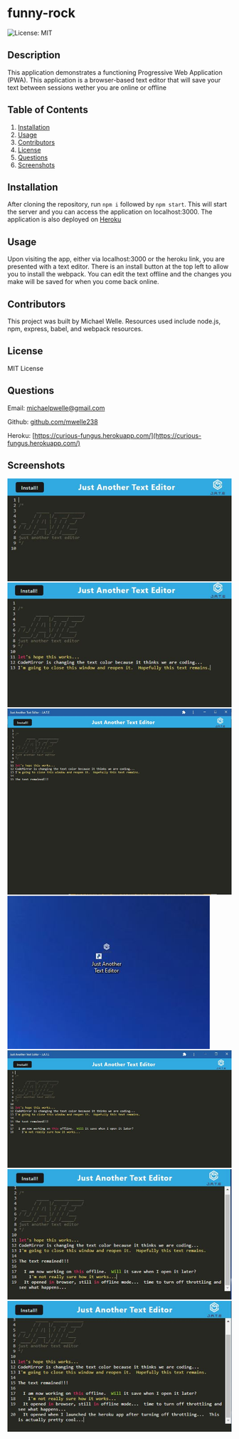 # funny-rock
![License: MIT](https://img.shields.io/badge/License-MIT-yellow.svg)
## Description

This application demonstrates a functioning Progressive Web Application (PWA).  This application is a browser-based text editor that will save your text between sessions wether you are online or offline

## Table of Contents

1. [Installation](#Installation)
2. [Usage](#Usage)
3. [Contributors](#Contributors)
4. [License](#License)
5. [Questions](#Questions)
6. [Screenshots](#Screenshots)

## Installation

After cloning the repository, run `npm i` followed by `npm start`.
This will start the server and you can access the application on localhost:3000.
The application is also deployed on [Heroku](https://curious-fungus.herokuapp.com/)

## Usage

Upon visiting the app, either via localhost:3000 or the heroku link, you are presented with a text editor.  There is an install button at the top left to allow you to install the webpack.  You can edit the text offline and the changes you make will be saved for when you come back online.

## Contributors

This project was built by Michael Welle.
Resources used include node.js, npm, express, babel, and webpack resources.

## License

MIT License

## Questions

Email: [michaelpwelle@gmail.com](mailto:michaelpwelle@gmail.com)

Github: [github.com/mwelle238](https://www.github.com/mwelle238/curious-fungus)

Heroku: [https://curious-fungus.herokuapp.com/](https://curious-fungus.herokuapp.com/)

## Screenshots

![open app](https://github.com/mwelle238/curious-fungus/blob/main/screenshots/image1.JPG)
![write some text](https://github.com/mwelle238/curious-fungus/blob/main/screenshots/image2.JPG)
![reopen app](https://github.com/mwelle238/curious-fungus/blob/main/screenshots/image3.JPG)
![desktop icon](https://github.com/mwelle238/curious-fungus/blob/main/screenshots/image4.JPG)
![offline text](https://github.com/mwelle238/curious-fungus/blob/main/screenshots/image5.JPG)
![offline browser](https://github.com/mwelle238/curious-fungus/blob/main/screenshots/image6.JPG)
![back online](https://github.com/mwelle238/curious-fungus/blob/main/screenshots/image7.JPG)